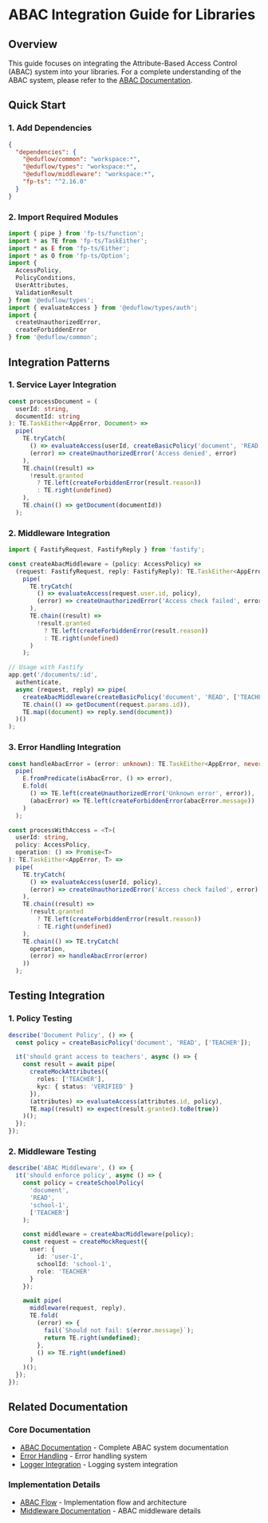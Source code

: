# ABAC Integration Guide for Libraries

## Overview
This guide focuses on integrating the Attribute-Based Access Control (ABAC) system into your libraries. For a complete understanding of the ABAC system, please refer to the [ABAC Documentation](../common/docs/abac.md).

## Quick Start

### 1. Add Dependencies
```json
{
  "dependencies": {
    "@eduflow/common": "workspace:*",
    "@eduflow/types": "workspace:*",
    "@eduflow/middleware": "workspace:*",
    "fp-ts": "^2.16.0"
  }
}
```

### 2. Import Required Modules
```typescript
import { pipe } from 'fp-ts/function';
import * as TE from 'fp-ts/TaskEither';
import * as E from 'fp-ts/Either';
import * as O from 'fp-ts/Option';
import { 
  AccessPolicy,
  PolicyConditions,
  UserAttributes,
  ValidationResult 
} from '@eduflow/types';
import { evaluateAccess } from '@eduflow/types/auth';
import { 
  createUnauthorizedError,
  createForbiddenError 
} from '@eduflow/common';
```

## Integration Patterns

### 1. Service Layer Integration
```typescript
const processDocument = (
  userId: string,
  documentId: string
): TE.TaskEither<AppError, Document> =>
  pipe(
    TE.tryCatch(
      () => evaluateAccess(userId, createBasicPolicy('document', 'READ', ['TEACHER'])),
      (error) => createUnauthorizedError('Access denied', error)
    ),
    TE.chain((result) =>
      !result.granted
        ? TE.left(createForbiddenError(result.reason))
        : TE.right(undefined)
    ),
    TE.chain(() => getDocument(documentId))
  );
```

### 2. Middleware Integration
```typescript
import { FastifyRequest, FastifyReply } from 'fastify';

const createAbacMiddleware = (policy: AccessPolicy) => 
  (request: FastifyRequest, reply: FastifyReply): TE.TaskEither<AppError, void> =>
    pipe(
      TE.tryCatch(
        () => evaluateAccess(request.user.id, policy),
        (error) => createUnauthorizedError('Access check failed', error)
      ),
      TE.chain((result) =>
        !result.granted
          ? TE.left(createForbiddenError(result.reason))
          : TE.right(undefined)
      )
    );

// Usage with Fastify
app.get('/documents/:id',
  authenticate,
  async (request, reply) => pipe(
    createAbacMiddleware(createBasicPolicy('document', 'READ', ['TEACHER']))(request, reply),
    TE.chain(() => getDocument(request.params.id)),
    TE.map((document) => reply.send(document))
  )()
);
```

### 3. Error Handling Integration
```typescript
const handleAbacError = (error: unknown): TE.TaskEither<AppError, never> =>
  pipe(
    E.fromPredicate(isAbacError, () => error),
    E.fold(
      () => TE.left(createUnauthorizedError('Unknown error', error)),
      (abacError) => TE.left(createForbiddenError(abacError.message))
    )
  );

const processWithAccess = <T>(
  userId: string,
  policy: AccessPolicy,
  operation: () => Promise<T>
): TE.TaskEither<AppError, T> =>
  pipe(
    TE.tryCatch(
      () => evaluateAccess(userId, policy),
      (error) => createUnauthorizedError('Access check failed', error)
    ),
    TE.chain((result) =>
      !result.granted
        ? TE.left(createForbiddenError(result.reason))
        : TE.right(undefined)
    ),
    TE.chain(() => TE.tryCatch(
      operation,
      (error) => handleAbacError(error)
    ))
  );
```

## Testing Integration

### 1. Policy Testing
```typescript
describe('Document Policy', () => {
  const policy = createBasicPolicy('document', 'READ', ['TEACHER']);

  it('should grant access to teachers', async () => {
    const result = await pipe(
      createMockAttributes({
        roles: ['TEACHER'],
        kyc: { status: 'VERIFIED' }
      }),
      (attributes) => evaluateAccess(attributes.id, policy),
      TE.map((result) => expect(result.granted).toBe(true))
    )();
  });
});
```

### 2. Middleware Testing
```typescript
describe('ABAC Middleware', () => {
  it('should enforce policy', async () => {
    const policy = createSchoolPolicy(
      'document',
      'READ',
      'school-1',
      ['TEACHER']
    );

    const middleware = createAbacMiddleware(policy);
    const request = createMockRequest({
      user: {
        id: 'user-1',
        schoolId: 'school-1',
        role: 'TEACHER'
      }
    });

    await pipe(
      middleware(request, reply),
      TE.fold(
        (error) => {
          fail(`Should not fail: ${error.message}`);
          return TE.right(undefined);
        },
        () => TE.right(undefined)
      )
    )();
  });
});
```

## Related Documentation

### Core Documentation
- [ABAC Documentation](../common/docs/abac.md) - Complete ABAC system documentation
- [Error Handling](../common/docs/error-handling.md) - Error handling system
- [Logger Integration](../logger/docs/logger.md) - Logging system integration

### Implementation Details
- [ABAC Flow](../types/src/auth/ABAC_FLOW.md) - Implementation flow and architecture
- [Middleware Documentation](../middleware/docs/middleware.md) - ABAC middleware details
